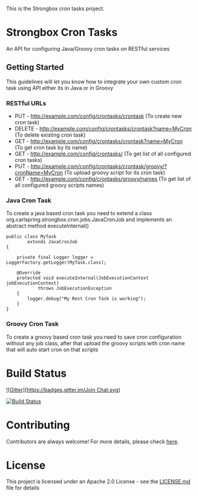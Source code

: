 This is the Strongbox cron tasks project.

# Strongbox Cron Tasks
An API for configuring Java/Groovy cron tasks on RESTful services

## Getting Started

This guidelines will let you know how to integrate your own custom cron task using API either its in Java or in Groovy

### RESTful URLs
* PUT    - http://example.com/config/crontasks/crontask (To create new cron task)
* DELETE - http://example.com/config/crontasks/crontask?name=MyCron (To delete existing cron task)
* GET    - http://example.com/config/crontasks/crontask?name=MyCron (To get cron task by its name)
* GET    - http://example.com/config/crontasks/ (To get list of all configured cron tasks)
* PUT    - http://example.com/config/crontasks/crontask/groovy/?cronName=MyCron (To upload groovy script for its cron task)
* GET    - http://example.com/config/crontasks/groovy/names (To get list of all configured groovy scripts names)

### Java Cron Task
To create a java based cron task you need to extend a class org.carlspring.strongbox.cron.jobs.JavaCronJob and implements an abstract method executeInternal()

```
public class MyTask
        extends JavaCronJob
{

    private final Logger logger = LoggerFactory.getLogger(MyTask.class);

    @Override
    protected void executeInternal(JobExecutionContext jobExecutionContext)
            throws JobExecutionException
    {
        logger.debug("My Rest Cron Task is working");
    }
}
```

### Groovy Cron Task

To create a groovy based cron task you need to save cron configuration without any job class, after that upload the groovy scripts with cron name that will auto start cron on that scripts 

# Build Status

[![Gitter](https://badges.gitter.im/Join Chat.svg)](https://gitter.im/strongbox/strongbox-cron-tasks?utm_source=badge&utm_medium=badge&utm_campaign=pr-badge&utm_content=badge)

[![Build Status](https://dev.carlspring.org/jenkins/buildStatus/icon?job=strongbox/strongbox-cron-tasks)](https://dev.carlspring.org/jenkins/job/strongbox/job/strongbox-cron-tasks/)

# Contributing

Contributors are always welcome! For more details, please check [here](https://github.com/strongbox/strongbox/blob/master/CONTRIBUTING.md).

# License

This project is licensed under an Apache 2.0 License - see the [LICENSE.md](LICENSE.md) file for details
